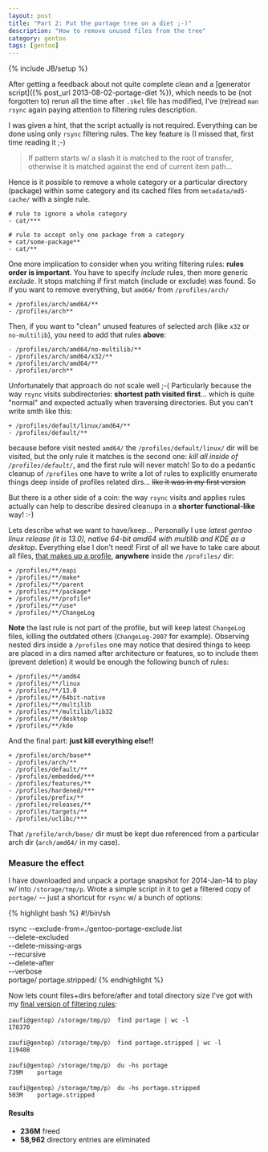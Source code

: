 ```yaml
---
layout: post
title: "Part 2: Put the portage tree on a diet ;-)"
description: "How to remove unused files from the tree"
category: gentoo
tags: [gentoo]
---
```

{% include JB/setup %}


After getting a feedback about not quite complete clean and a
[generator script]({% post_url 2013-08-02-portage-diet %}), which needs to be (not forgotten to) 
rerun all the time after `.skel` file has modified, I've (re)read `man rsync` 
again paying attention to filtering rules description.

I was given a hint, that the script actually is not required. Everything can be done using only `rsync`
filtering rules. The key feature is (I missed that, first time reading it ;-)

<blockquote><p class="text-info">
    If pattern starts w/ a slash it is matched to the root of transfer, otherwise it is matched 
    against the end of current item path...
</p></blockquote>

Hence is it possible to remove a whole category or a particular directory (package) within some
category and its cached files from `metadata/md5-cache/` with a single rule.

    # rule to ignore a whole category
    - cat/***

    # rule to accept only one package from a category
    + cat/some-package**
    - cat/**

One more implication to consider when you writing filtering rules: **rules order is important**. 
You have to specify _include_ rules, then more generic _exclude_. It stops matching if first match 
(include or exclude) was found. So if you want to remove everything, but `amd64/` from `/profiles/arch/`

    + /profiles/arch/amd64/**
    - /profiles/arch**

Then, if you want to "clean" unused features of selected arch (like `x32` or `no-multilib`), you need
to add that rules **above**:

    - /profiles/arch/amd64/no-multilib/**
    - /profiles/arch/amd64/x32/**
    + /profiles/arch/amd64/**
    - /profiles/arch**

Unfortunately that approach do not scale well ;-( Particularly because the way `rsync` visits subdirectories:
**shortest path visited first**... which is quite "normal" and expected actually when traversing directories.
But you can't write smth like this:

    + /profiles/default/linux/amd64/**
    - /profiles/default/**

because before visit nested `amd64/` the `/profiles/default/linux/` dir will be visited, but the only 
rule it matches is the second one: _kill all inside of `/profiles/default/`_, and the first rule will never match!
So to do a pedantic cleanup of `/profiles` one have to write a lot of rules to explicitly enumerate things
deep inside of profiles related dirs... <del>like it was in my first version</del>

But there is a other side of a coin: the way `rsync` visits and applies rules actually can help to describe desired
cleanups in a **shorter functional-like** way! :-)

Lets describe what we want to have/keep... Personally I use _latest gentoo linux release (it is 13.0), native 64-bit
amd64 with multilib and KDE as a desktop_. Everything else I don't need! First of all we have to take care
about all files, [that makes up a profile](http://dev.gentoo.org/~ulm/pms/5/pms.html#x1-460005.2), **anywhere**
inside the `/profiles/` dir:

    + /profiles/**/eapi
    + /profiles/**/make*
    + /profiles/**/parent
    + /profiles/**/package*
    + /profiles/**/profile*
    + /profiles/**/use*
    + /profiles/**/ChangeLog

**Note** the last rule is not part of the profile, but will keep latest `ChangeLog` files, killing the
outdated others (`ChangeLog-2007` for example). Observing nested dirs inside a `/profiles` one may notice
that desired things to keep are placed in a dirs named after architecture or features, so to include them
(prevent deletion) it would be enough the following bunch of rules:

    + /profiles/**/amd64
    + /profiles/**/linux
    + /profiles/**/13.0
    + /profiles/**/64bit-native
    + /profiles/**/multilib
    + /profiles/**/multilib/lib32
    + /profiles/**/desktop
    + /profiles/**/kde

And the final part: **just kill everything else!!** 

    + /profiles/arch/base**
    - /profiles/arch/**
    - /profiles/default/**
    - /profiles/embedded/***
    - /profiles/features/**
    - /profiles/hardened/***
    - /profiles/prefix/**
    - /profiles/releases/**
    - /profiles/targets/**
    - /profiles/uclibc/***

That `/profile/arch/base/` dir must be kept due referenced from a particular arch dir (`arch/amd64/` in my case).

### Measure the effect

I have downloaded and unpack a portage snapshot for 2014-Jan-14 to play w/ into `/storage/tmp/p`. 
Wrote a simple script in it to get a filtered copy of `portage/` -- just a shortcut for `rsync`
w/ a bunch of options:

{% highlight bash %}
#!/bin/sh

rsync --exclude-from=./gentoo-portage-exclude.list \
      --delete-excluded \
      --delete-missing-args \
      --recursive \
      --delete-after \
      --verbose \
      portage/ portage.stripped/
{% endhighlight %}

Now lets count files+dirs before/after and total directory size I've got with my
[final version of filtering rules](https://github.com/zaufi/paludis-config/blob/master/repositories/gentoo-portage-exclude.list):

    zaufi@gentop〉/storage/tmp/p〉 find portage | wc -l
    178370

    zaufi@gentop〉/storage/tmp/p〉 find portage.stripped | wc -l
    119408

    zaufi@gentop〉/storage/tmp/p〉 du -hs portage
    739M    portage

    zaufi@gentop〉/storage/tmp/p〉 du -hs portage.stripped
    503M    portage.stripped


<div class="alert alert-success">
<h4>Results</h4>
<ul>
    <li><strong>236M</strong> freed</li>
    <li><strong>58,962</strong> directory entries are eliminated</li>
</ul>
</div>
